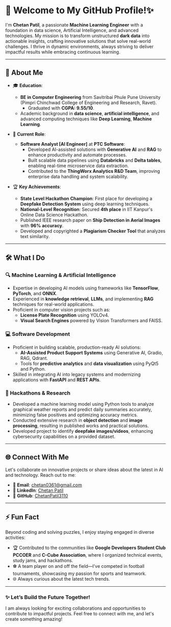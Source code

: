 # 👋 Welcome to My GitHub Profile!✨

I'm **Chetan Patil**, a passionate **Machine Learning Engineer** with a foundation in data science, Artificial Intelligence, and advanced technologies. My mission is to transform unstructured **dark data** into actionable insights, crafting innovative solutions that solve real-world challenges. I thrive in dynamic environments, always striving to deliver impactful results while embracing continuous learning.

---

## 🌟 About Me

- 🎓 **Education**: 
  - **BE in Computer Engineering** from Savitribai Phule Pune University (Pimpri Chinchwad College of Engineering and Research, Ravet).
    - Graduated with **CGPA: 9.55/10**.
  - Academic background in **data science**, **artificial intelligence**, and advanced computing techniques like **Deep Learning**, **Machine Learning**.

- 💼 **Current Role**:
  - **Software Analyst [AI Engineer]** at **PTC Software**:
    - Developed AI-assisted solutions with **Generative AI** and **RAG** to enhance productivity and automate processes.
    - Built scalable data pipelines using **Databricks** and **Delta tables**, enabling real-time microservice data extraction.
    - Contributed to the **ThingWorx Analytics R&D Team**, improving enterprise data handling and system scalability.

- 🏆 **Key Achievements**:
  - **State Level Hackathon Champion**: First place for developing a **Deepfake Detection System** using deep learning techniques.
  - **National-Level Recognition**: Secured **4th place** in IIT Kanpur's Online Data Science Hackathon.
  - Published IEEE research paper on **Ship Detection in Aerial Images** with **96% accuracy**.
  - Developed and copyrighted a **Plagiarism Checker Tool** that analyzes text similarity.

---

## 🛠️ What I Do

### 🔍 **Machine Learning & Artificial Intelligence**
- Expertise in developing AI models using frameworks like **TensorFlow**, **PyTorch**, and **ONNX**.
- Experienced in **knowledge retrieval**, **LLMs**, and implementing **RAG** techniques for real-world applications.
- Proficient in computer vision projects such as:
  - **License Plate Recognition** using YOLOv4.
  - **Visual Search Engines** powered by Vision Transformers and FAISS.

### 💻 **Software Development**
- Proficient in building scalable, production-ready AI solutions:
  - **AI-Assisted Product Support Systems** using Generative AI, Gradio, RAG, Qdrant.
  - Tools for **predictive analytics** and **data visualization** using PyQt5 and Python.
- Skilled in integrating AI into legacy systems and modernizing applications with **FastAPI** and **REST APIs**.

### 🧪 **Hackathons & Research**
- Developed a machine learning model using Python tools to analyze graphical weather reports and predict daily summaries accurately, minimizing false positives and optimizing accuracy metrics.
- Conducted extensive research in **object detection** and **image processing**, resulting in published works and practical solutions.
- Developed project to identify **deepfake images/videos**, enhancing cybersecurity capabilities on a provided dataset.

---

## 🌐 Connect With Me

Let's collaborate on innovative projects or share ideas about the latest in AI and technology. Reach out to me:

- 📧 **Email**: [chetan0361@gmail.com](mailto:chetan0361@gmail.com)
- 💼 **LinkedIn**: [Chetan Patil](https://linkedin.com/in/ChetanPatil)
- 🌟 **GitHub**: [ChetanPatil3110](https://github.com/ChetanPatil3110)

---

## ⚡ Fun Fact

Beyond coding and solving puzzles, I enjoy staying engaged in diverse activities:  
- 🏆  Contributed to the communities like **Google Developers Student Club PCCOER** and **C-Cube Association**, where I organized technical events, study jams, and hackathons.  
- ⚽ A team player on and off the field—I've competed in football tournaments, showcasing my passion for sports and teamwork.  
- 🌐 Always curious about the latest tech trends.

---

### ✨ Let’s Build the Future Together!
I am always looking for exciting collaborations and opportunities to contribute to impactful projects. Feel free to connect with me, and let's create something amazing!

